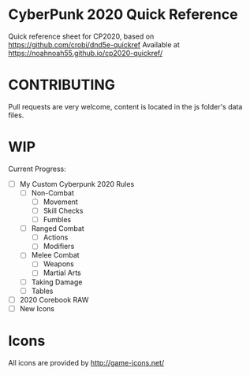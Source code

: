 CyberPunk 2020 Quick Reference
==============

Quick reference sheet for CP2020, based on https://github.com/crobi/dnd5e-quickref
Available at https://noahnoah55.github.io/cp2020-quickref/

CONTRIBUTING
==============
Pull requests are very welcome, content is located in the js folder's data files.

WIP
==============
Current Progress:
- [ ] My Custom Cyberpunk 2020 Rules 
  - [ ] Non-Combat
    - [ ] Movement
    - [ ] Skill Checks
    - [ ] Fumbles
  - [ ] Ranged Combat
    - [ ] Actions
    - [ ] Modifiers
  - [ ] Melee Combat
    - [ ] Weapons
    - [ ] Martial Arts
  - [ ] Taking Damage
  - [ ] Tables
- [ ] 2020 Corebook RAW
- [ ] New Icons

Icons
==============

All icons are provided by http://game-icons.net/
